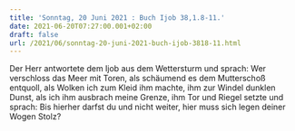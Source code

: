 ```yaml
---
title: 'Sonntag, 20 Juni 2021 : Buch Ijob 38,1.8-11.'
date: 2021-06-20T07:27:00.001+02:00
draft: false
url: /2021/06/sonntag-20-juni-2021-buch-ijob-3818-11.html
---
```


Der Herr antwortete dem Ijob aus dem Wettersturm und sprach: Wer verschloss das Meer mit Toren, als schäumend es dem Mutterschoß entquoll, als Wolken ich zum Kleid ihm machte, ihm zur Windel dunklen Dunst, als ich ihm ausbrach meine Grenze, ihm Tor und Riegel setzte und sprach: Bis hierher darfst du und nicht weiter, hier muss sich legen deiner Wogen Stolz?
